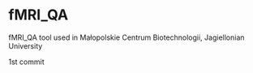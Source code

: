 ﻿# fMRI_QA
fMRI_QA tool used in Małopolskie Centrum Biotechnologii, Jagiellonian University

1st commit
